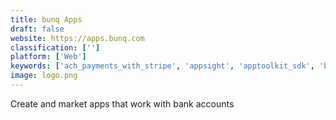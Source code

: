 ```yaml
---
title: bunq Apps
draft: false 
website: https://apps.bunq.com
classification: ['']
platform: ['Web']
keywords: ['ach_payments_with_stripe', 'appsight', 'apptoolkit_sdk', 'brex_cash', 'build_with_square', 'corona_sdk', 'drop_shipping_with_shopify', 'kkiapay', 'mangopay', 'n26', 'paypal_for_business', 'razorpay_international_payments', 'stripe', 'stripe_ios_sdk', 'stripe:_apple_pay', 'tapito', 'the_new_mollie']
image: logo.png
---
```

Create and market apps that work with bank accounts